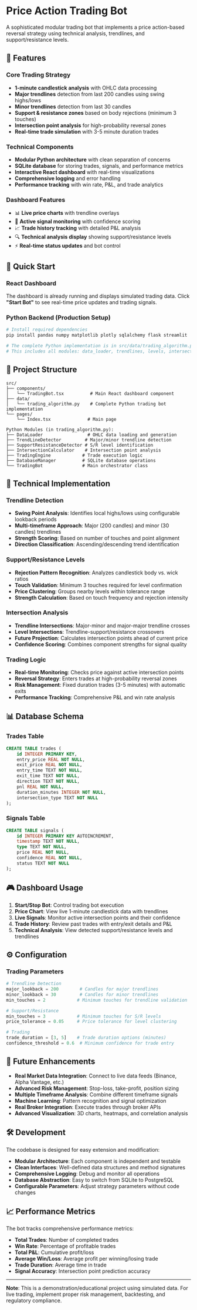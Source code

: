 
# Price Action Trading Bot

A sophisticated modular trading bot that implements a price action-based reversal strategy using technical analysis, trendlines, and support/resistance levels.

## 🎯 Features

### Core Trading Strategy
- **1-minute candlestick analysis** with OHLC data processing
- **Major trendlines** detection from last 200 candles using swing highs/lows
- **Minor trendlines** detection from last 30 candles
- **Support & resistance zones** based on body rejections (minimum 3 touches)
- **Intersection point analysis** for high-probability reversal zones
- **Real-time trade simulation** with 3-5 minute duration trades

### Technical Components
- **Modular Python architecture** with clean separation of concerns
- **SQLite database** for storing trades, signals, and performance metrics
- **Interactive React dashboard** with real-time visualizations
- **Comprehensive logging** and error handling
- **Performance tracking** with win rate, P&L, and trade analytics

### Dashboard Features
- 📊 **Live price charts** with trendline overlays
- 🎯 **Active signal monitoring** with confidence scoring
- 📈 **Trade history tracking** with detailed P&L analysis
- 🔍 **Technical analysis display** showing support/resistance levels
- ⚡ **Real-time status updates** and bot control

## 🚀 Quick Start

### React Dashboard
The dashboard is already running and displays simulated trading data. Click **"Start Bot"** to see real-time price updates and trading signals.

### Python Backend (Production Setup)

```bash
# Install required dependencies
pip install pandas numpy matplotlib plotly sqlalchemy flask streamlit

# The complete Python implementation is in src/data/trading_algorithm.py
# This includes all modules: data_loader, trendlines, levels, intersections, trading_logic, db, and main orchestrator
```

## 📁 Project Structure

```
src/
├── components/
│   └── TradingBot.tsx          # Main React dashboard component
├── data/
│   └── trading_algorithm.py    # Complete Python trading bot implementation
└── pages/
    └── Index.tsx              # Main page

Python Modules (in trading_algorithm.py):
├── DataLoader                 # OHLC data loading and generation
├── TrendLineDetector         # Major/minor trendline detection  
├── SupportResistanceDetector # S/R level identification
├── IntersectionCalculator    # Intersection point analysis
├── TradingEngine            # Trade execution logic
├── DatabaseManager          # SQLite database operations
└── TradingBot               # Main orchestrator class
```

## 🔧 Technical Implementation

### Trendline Detection
- **Swing Point Analysis**: Identifies local highs/lows using configurable lookback periods
- **Multi-timeframe Approach**: Major (200 candles) and minor (30 candles) trendlines
- **Strength Scoring**: Based on number of touches and point alignment
- **Direction Classification**: Ascending/descending trend identification

### Support/Resistance Levels
- **Rejection Pattern Recognition**: Analyzes candlestick body vs. wick ratios
- **Touch Validation**: Minimum 3 touches required for level confirmation
- **Price Clustering**: Groups nearby levels within tolerance range
- **Strength Calculation**: Based on touch frequency and rejection intensity

### Intersection Analysis
- **Trendline Intersections**: Major-minor and major-major trendline crosses
- **Level Intersections**: Trendline-support/resistance crossovers
- **Future Projection**: Calculates intersection points ahead of current price
- **Confidence Scoring**: Combines component strengths for signal quality

### Trading Logic
- **Real-time Monitoring**: Checks price against active intersection points
- **Reversal Strategy**: Enters trades at high-probability reversal zones
- **Risk Management**: Fixed duration trades (3-5 minutes) with automatic exits
- **Performance Tracking**: Comprehensive P&L and win rate analysis

## 📊 Database Schema

### Trades Table
```sql
CREATE TABLE trades (
    id INTEGER PRIMARY KEY,
    entry_price REAL NOT NULL,
    exit_price REAL NOT NULL,
    entry_time TEXT NOT NULL,
    exit_time TEXT NOT NULL,
    direction TEXT NOT NULL,
    pnl REAL NOT NULL,
    duration_minutes INTEGER NOT NULL,
    intersection_type TEXT NOT NULL
);
```

### Signals Table
```sql
CREATE TABLE signals (
    id INTEGER PRIMARY KEY AUTOINCREMENT,
    timestamp TEXT NOT NULL,
    type TEXT NOT NULL,
    price REAL NOT NULL,
    confidence REAL NOT NULL,
    status TEXT NOT NULL
);
```

## 🎮 Dashboard Usage

1. **Start/Stop Bot**: Control trading bot execution
2. **Price Chart**: View live 1-minute candlestick data with trendlines
3. **Live Signals**: Monitor active intersection points and their confidence
4. **Trade History**: Review past trades with entry/exit details and P&L
5. **Technical Analysis**: View detected support/resistance levels and trendlines

## ⚙️ Configuration

### Trading Parameters
```python
# Trendline Detection
major_lookback = 200        # Candles for major trendlines
minor_lookback = 30         # Candles for minor trendlines
min_touches = 2            # Minimum touches for trendline validation

# Support/Resistance
min_touches = 3            # Minimum touches for S/R levels
price_tolerance = 0.05     # Price tolerance for level clustering

# Trading
trade_duration = [3, 5]    # Trade duration options (minutes)
confidence_threshold = 0.6  # Minimum confidence for trade entry
```

## 🔮 Future Enhancements

- **Real Market Data Integration**: Connect to live data feeds (Binance, Alpha Vantage, etc.)
- **Advanced Risk Management**: Stop-loss, take-profit, position sizing
- **Multiple Timeframe Analysis**: Combine different timeframe signals
- **Machine Learning**: Pattern recognition and signal optimization
- **Real Broker Integration**: Execute trades through broker APIs
- **Advanced Visualization**: 3D charts, heatmaps, and correlation analysis

## 🛠️ Development

The codebase is designed for easy extension and modification:

- **Modular Architecture**: Each component is independent and testable
- **Clean Interfaces**: Well-defined data structures and method signatures  
- **Comprehensive Logging**: Debug and monitor all operations
- **Database Abstraction**: Easy to switch from SQLite to PostgreSQL
- **Configurable Parameters**: Adjust strategy parameters without code changes

## 📈 Performance Metrics

The bot tracks comprehensive performance metrics:
- **Total Trades**: Number of completed trades
- **Win Rate**: Percentage of profitable trades
- **Total P&L**: Cumulative profit/loss
- **Average Win/Loss**: Average profit per winning/losing trade
- **Trade Duration**: Average time in trade
- **Signal Accuracy**: Intersection point prediction accuracy

---

**Note**: This is a demonstration/educational project using simulated data. For live trading, implement proper risk management, backtesting, and regulatory compliance.
